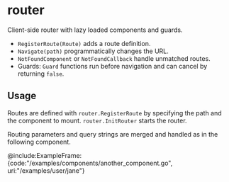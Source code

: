 # router

Client-side router with lazy loaded components and guards.

- `RegisterRoute(Route)` adds a route definition.
- `Navigate(path)` programmatically changes the URL.
- `NotFoundComponent` or `NotFoundCallback` handle unmatched routes.
- Guards: `Guard` functions run before navigation and can cancel by returning `false`.

## Usage

Routes are defined with `router.RegisterRoute` by specifying the path and the
component to mount. `router.InitRouter` starts the router.

Routing parameters and query strings are merged and handled as in the following component.

@include:ExampleFrame:{code:"/examples/components/another_component.go", uri:"/examples/user/jane"}
